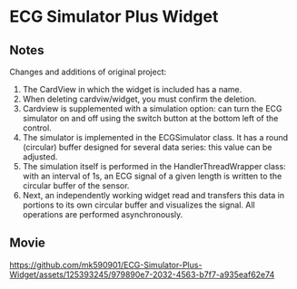# ECG Simulator Plus Widget

## Notes

Changes and additions of original project:
1) The CardView in which the widget is included has a name.
2) When deleting cardviw/widget, you must confirm the deletion.
3) Cardview is supplemented with a simulation option: can turn the ECG simulator on and off using the switch button at the bottom left of the control.
4) The simulator is implemented in the ECGSimulator class. It has a round (circular) buffer designed for several data series: this value can be adjusted.
5) The simulation itself is performed in the HandlerThreadWrapper class: with an interval of 1s, an ECG signal of a given length is written to the circular buffer of the sensor.
6) Next, an independently working widget read and transfers this data in portions to its own circular buffer and visualizes the signal. All operations are performed asynchronously.

## Movie

https://github.com/mk590901/ECG-Simulator-Plus-Widget/assets/125393245/979890e7-2032-4563-b7f7-a935eaf62e74



